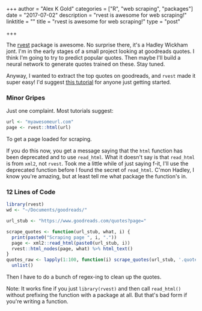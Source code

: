 +++
author = "Alex K Gold"
categories = ["R", "web scraping", "packages"]
date = "2017-07-02"
description = "rvest is awesome for web scraping!"
linktitle = ""
title = "rvest is awesome for web scraping!"
type = "post"

+++

The [rvest](https://github.com/hadley/rvest) package is awesome. No surprise there, it's a Hadley Wickham jont. I'm in the early stages of a small project looking at goodreads quotes. I think I'm going to try to predict popular quotes. Then maybe I'll build a neural network to generate quotes trained on these. Stay tuned.

Anyway, I wanted to extract the top quotes on goodreads, and `rvest` made it super easy! I'd suggest [this tutorial](https://www.analyticsvidhya.com/blog/2017/03/beginners-guide-on-web-scraping-in-r-using-rvest-with-hands-on-knowledge/) for anyone just getting started.

### Minor Gripes
Just one complaint. Most tutorials suggest:

```r
url <- "myawesomeurl.com"
page <- rvest::html(url)
```

To get a page loaded for scraping.

If you do this now, you get a message saying that the `html` function has been deprecated and to use `read_html`. What it doesn't say is that `read_html` is from `xml2`, not `rvest`. Took me a little while of just saying f-it, I'll use the deprecated function before I found the secret of `read_html`. C'mon Hadley, I know you're amazing, but at least tell me what package the function's in.

### 12 Lines of Code
``` r
library(rvest)
wd <- "~/Documents/goodreads/"

url_stub <- "https://www.goodreads.com/quotes?page="

scrape_quotes <- function(url_stub, what, i) {
  print(paste0("Scraping page ", i, "."))
  page <- xml2::read_html(paste0(url_stub, i))
  rvest::html_nodes(page, what) %>% html_text()
}
quotes_raw <- lapply(1:100, function(i) scrape_quotes(url_stub, '.quote', i)) %>%
  unlist()
```
Then I have to do a bunch of regex-ing to clean up the quotes.

Note: It works fine if you just `library(rvest)` and then call `read_html()` without prefixing the function with a package at all. But that's bad form if you're writing a function.
